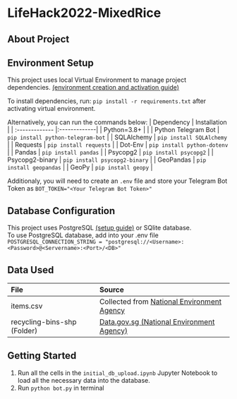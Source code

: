 # LifeHack2022-MixedRice

## About Project

## Environment Setup
This project uses local Virtual Environment to manage project dependencies. [(environment creation and activation guide)](https://docs.python.org/3/tutorial/venv.html)

To install dependencies, run:
```pip install -r requirements.txt``` after activating virtual environment.

Alternatively, you can run the commands below:
| Dependency | Installation |
| :------------- |:-------------|
| Python=3.8+ | |
| Python Telegram Bot | `pip install python-telegram-bot` |
| SQLAlchemy | `pip install SQLAlchemy` |
| Requests | `pip install requests` |
| Dot-Env | `pip install python-dotenv` |
| Pandas | `pip install pandas` |
| Psycopg2 | `pip install psycopg2` |
| Psycopg2-binary | `pip install psycopg2-binary` |
| GeoPandas | `pip install geopandas` |
| GeoPy | `pip install geopy` |


Additionaly, you will need to create an ```.env``` file and store your Telegram Bot Token as ```BOT_TOKEN="<Your Telegram Bot Token>"```

## Database Configuration
This project uses PostgreSQL [(setup guide)](https://www.postgresqltutorial.com/postgresql-getting-started/install-postgresql/) or SQlite database.</br>
To use PostgreSQL database, add into your .env file ```POSTGRESQL_CONNECTION_STRING = "postgresql://<Username>:<Password>@<Servername>:<Port>/<DB>"```

## Data Used
| File | Source |
| :------------- |:-------------|
| items.csv | Collected from [National Environment Agency](https://www.nea.gov.sg/docs/default-source/our-services/waste-management/list-of-items-that-are-recyclable-and-not.pdf) |
| recycling-bins-shp (Folder) | [Data.gov.sg (National Environment Agency)](https://data.gov.sg/dataset/recycling-bins?resource_id=8ec05819-7d0b-489c-826e-e196f5f4114e)|

## Getting Started
1. Run all the cells in the ```initial_db_upload.ipynb``` Jupyter Notebook to load all the necessary data into the database.
2. Run ```python bot.py``` in terminal